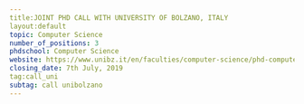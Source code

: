 ```yaml
---
title:JOINT PHD CALL WITH UNIVERSITY OF BOLZANO, ITALY
layout:default
topic: Computer Science
number_of_positions: 3
phdschool: Computer Science
website: https://www.unibz.it/en/faculties/computer-science/phd-computer-science/
closing_date: 7th July, 2019
tag:call_uni
subtag: call unibolzano
---
```

